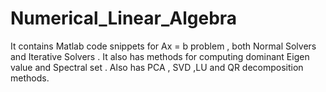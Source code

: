 # Numerical_Linear_Algebra
It contains Matlab code snippets for Ax = b problem , both Normal Solvers and Iterative Solvers . It also has methods for computing dominant Eigen value and Spectral set . Also has  PCA , SVD ,LU and QR decomposition methods.    
